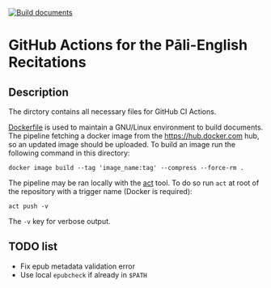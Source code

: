 [![Build
documents](https://github.com/bergentroll/pali-english-recitations/actions/workflows/building.yaml/badge.svg)](https://github.com/bergentroll/pali-english-recitations/actions/workflows/building.yaml)

# GitHub Actions for the Pāli-English Recitations

## Description

The dirctory contains all necessary files for GitHub CI Actions.

[Dockerfile](./Dockerfile) is used to maintain a GNU/Linux environment to build
documents. The pipeline fetching a docker image from the https://hub.docker.com
hub, so an updated image should be uploaded. To build an image run the
following command in this directory:

```shell
docker image build --tag 'image_name:tag' --compress --force-rm .
```

The pipeline may be ran locally with the [act](https://github.com/nektos/act)
tool. To do so run `act` at root of the repository with a trigger name
(Docker is required):

```shell
act push -v
```

The `-v` key for verbose output.

## TODO list

- Fix epub metadata validation error
- Use local `epubcheck` if already in `$PATH`
